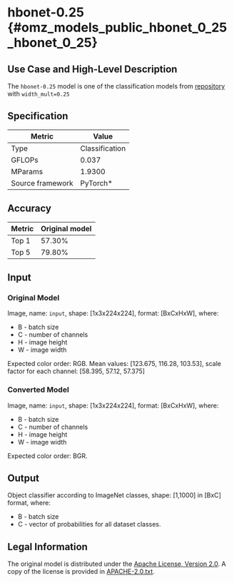 # hbonet-0.25 {#omz_models_public_hbonet_0_25_hbonet_0_25}

## Use Case and High-Level Description

The `hbonet-0.25` model is one of the classification models from [repository](https://github.com/d-li14/HBONet) with `width_mult=0.25`

## Specification

| Metric            | Value         |
|-------------------|---------------|
| Type              | Classification|
| GFLOPs            | 0.037         |
| MParams           | 1.9300        |
| Source framework  | PyTorch\*     |

## Accuracy

| Metric | Original model |
| ------ | -------------- |
| Top 1  | 57.30%          |
| Top 5  | 79.80%          |

## Input

### Original Model

Image, name: `input`, shape: [1x3x224x224], format: [BxCxHxW], where:

- B - batch size
- C - number of channels
- H - image height
- W - image width

 Expected color order: RGB.
 Mean values: [123.675, 116.28, 103.53], scale factor for each channel: [58.395, 57.12, 57.375]

### Converted Model

Image, name: `input`, shape: [1x3x224x224], format: [BxCxHxW], where:

- B - batch size
- C - number of channels
- H - image height
- W - image width

Expected color order: BGR.

## Output

Object classifier according to ImageNet classes, shape: [1,1000] in [BxC] format, where:

- B - batch size
- C - vector of probabilities for all dataset classes.

## Legal Information

The original model is distributed under the
[Apache License, Version 2.0](https://raw.githubusercontent.com/d-li14/HBONet/master/LICENSE).
A copy of the license is provided in [APACHE-2.0.txt](../licenses/APACHE-2.0.txt).
